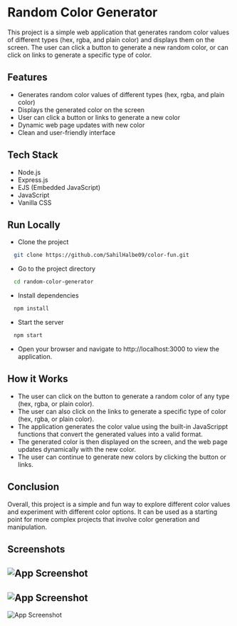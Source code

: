 
# Random Color Generator

This project is a simple web application that generates random color values of different types (hex, rgba, and plain color) and displays them on the screen. The user can click a button to generate a new random color, or can click on links to generate a specific type of color.



## Features
- Generates random color values of different types (hex, rgba, and plain color)
- Displays the generated color on the screen
- User can click a button or links to generate a new color
- Dynamic web page updates with new color
- Clean and user-friendly interface
## Tech Stack

- Node.js
- Express.js
- EJS (Embedded JavaScript)
- JavaScript
- Vanilla CSS
## Run Locally

- Clone the project

```bash
  git clone https://github.com/SahilHalbe09/color-fun.git
```

- Go to the project directory

```bash
  cd random-color-generator
```

- Install dependencies

```bash
  npm install
```

- Start the server

```bash
  npm start
```

- Open your browser and navigate to http://localhost:3000 to view the application.

## How it Works

- The user can click on the button to generate a random color of any type (hex, rgba, or plain color).
- The user can also click on the links to generate a specific type of color (hex, rgba, or plain color).
- The application generates the color value using the built-in JavaScrippt functions that convert the generated values into a valid format.
- The generated color is then displayed on the screen, and the web page updates dynamically with the new color.
- The user can continue to generate new colors by clicking the button or links.


## Conclusion

Overall, this project is a simple and fun way to explore different color values and experiment with different color options. It can be used as a starting point for more complex projects that involve color generation and manipulation.


## Screenshots 

![App Screenshot](https://i.paste.pics/L3GX0.png)
-
![App Screenshot](https://i.paste.pics/L3GXP.png)
-
![App Screenshot](https://i.paste.pics/L3GXY.png)